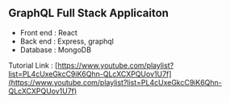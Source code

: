 ## GraphQL Full Stack Applicaiton

- Front end : React
- Back end : Express, graphql
- Database : MongoDB

Tutorial Link : [https://www.youtube.com/playlist?list=PL4cUxeGkcC9iK6Qhn-QLcXCXPQUov1U7f](https://www.youtube.com/playlist?list=PL4cUxeGkcC9iK6Qhn-QLcXCXPQUov1U7f)
